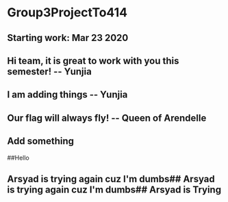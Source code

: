 # Group3ProjectTo414

## Starting work: Mar 23 2020
## Hi team, it is great to work with you this semester! -- Yunjia

## I am adding things -- Yunjia

## Our flag will always fly! -- Queen of Arendelle

## Add something

##Hello

## Arsyad is trying again cuz I'm dumbs## Arsyad is trying again cuz I'm dumbs## Arsyad is Trying